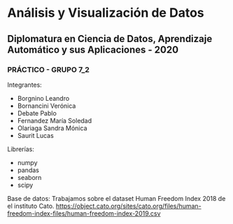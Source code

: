 # Análisis y Visualización de Datos #

## Diplomatura en Ciencia de Datos, Aprendizaje Automático y sus Aplicaciones - 2020

### PRÁCTICO - GRUPO 7_2 ###

Integrantes: 
* Borgnino Leandro
* Bornancini Verónica
* Debate Pablo
* Fernandez María Soledad
* Olariaga Sandra Mónica
* Saurit Lucas

Librerías:
* numpy
* pandas
* seaborn
* scipy

Base de datos:
Trabajamos sobre el dataset Human Freedom Index 2018 de el instituto Cato.
https://object.cato.org/sites/cato.org/files/human-freedom-index-files/human-freedom-index-2019.csv





